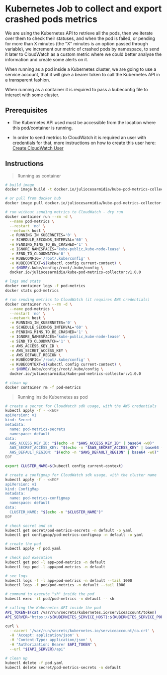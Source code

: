 # Kubernetes Job to collect and export crashed pods metrics

We are using the Kubernetes API to retrieve all the pods, then we iterate over them to check their statuses, and when the pod is failed, or pending for more than X minutes (the "X" minutes is an option passed through variable), we increment our metric of crashed pods by namespace, to send it later to CloudWatch as a custom metric where we could better analyse the information and create some alerts on it.

When running as a pod inside a Kubernetes cluster, we are going to use a service account, that it will give a bearer token to call the Kubernetes API in a transparent fashion.

When running as a container it is required to pass a kubeconfig file to interact with some cluster.

## Prerequisites

- The Kubernetes API used must be accessible from the location where this pod/container is running.

- In order to send metrics to CloudWatch it is required an user with credentials for that, more instructions on how to create this user here: [Create CloudWatch User](./cloudwatch-user.md)

## Instructions

> Running as container

```bash
# build image
docker image build -t docker.io/juliocesarmidia/kube-pod-metrics-collector:v1.0.0 ./src

# or pull from docker hub
docker image pull docker.io/juliocesarmidia/kube-pod-metrics-collector:v1.0.0

# run without sending metrics to CloudWatch - dry run
docker container run --rm -d \
  --name pod-metrics \
  --restart 'no' \
  --network host \
  -e RUNNING_IN_KUBERNETES='0' \
  -e SCHEDULE_SECONDS_INTERVAL='60' \
  -e PENDING_MINS_TO_BE_CRASHED='1' \
  -e IGNORE_NAMESPACES='kube-public,kube-node-lease' \
  -e SEND_TO_CLOUDWATCH='0' \
  -e KUBECONFIG='/root/.kube/config' \
  -e KUBECONTEXT=$(kubectl config current-context) \
  -v $HOME/.kube/config:/root/.kube/config \
  docker.io/juliocesarmidia/kube-pod-metrics-collector:v1.0.0

# logs and stats
docker container logs -f pod-metrics
docker stats pod-metrics

# run sending metrics to CloudWatch (it requires AWS credentials)
docker container run --rm -d \
  --name pod-metrics \
  --restart 'no' \
  --network host \
  -e RUNNING_IN_KUBERNETES='0' \
  -e SCHEDULE_SECONDS_INTERVAL='60' \
  -e PENDING_MINS_TO_BE_CRASHED='1' \
  -e IGNORE_NAMESPACES='kube-public,kube-node-lease' \
  -e SEND_TO_CLOUDWATCH='1' \
  -e AWS_ACCESS_KEY_ID \
  -e AWS_SECRET_ACCESS_KEY \
  -e AWS_DEFAULT_REGION \
  -e KUBECONFIG='/root/.kube/config' \
  -e KUBECONTEXT=$(kubectl config current-context) \
  -v $HOME/.kube/config:/root/.kube/config \
  docker.io/juliocesarmidia/kube-pod-metrics-collector:v1.0.0

# clean up
docker container rm -f pod-metrics
```

> Running inside Kubernetes as pod

```bash
# create a secret for CloudWatch sdk usage, with the AWS credentials
kubectl apply -f - <<EOF
apiVersion: v1
kind: Secret
metadata:
  name: pod-metrics-secrets
  namespace: default
data:
  AWS_ACCESS_KEY_ID: "$(echo -n "$AWS_ACCESS_KEY_ID" | base64 -w0)"
  AWS_SECRET_ACCESS_KEY: "$(echo -n "$AWS_SECRET_ACCESS_KEY" | base64 -w0)"
  AWS_DEFAULT_REGION: "$(echo -n "$AWS_DEFAULT_REGION" | base64 -w0)"
EOF

export CLUSTER_NAME=$(kubectl config current-context)

# create a configmap for CloudWatch sdk usage, with the cluster name
kubectl apply -f - <<EOF
apiVersion: v1
kind: ConfigMap
metadata:
  name: pod-metrics-configmap
  namespace: default
data:
  CLUSTER_NAME: "$(echo -n "$CLUSTER_NAME")"
EOF

# check secret and cm
kubectl get secret/pod-metrics-secrets -n default -o yaml
kubectl get configmap/pod-metrics-configmap -n default -o yaml

# create the pod
kubectl apply -f pod.yaml

# check pod execution
kubectl get pod -l app=pod-metrics -n default
kubectl top pod -l app=pod-metrics -n default

# see logs
kubectl logs -f -l app=pod-metrics -n default --tail 1000
kubectl logs -f pod/pod-metrics -n default --tail 1000

# command to execute "sh" inside the pod
kubectl exec -it pod/pod-metrics -n default -- sh

# calling the Kubernetes API inside the pod
API_TOKEN=$(cat /var/run/secrets/kubernetes.io/serviceaccount/token)
API_SERVER="https://${KUBERNETES_SERVICE_HOST}:${KUBERNETES_SERVICE_PORT_HTTPS}"

curl \
  --cacert '/var/run/secrets/kubernetes.io/serviceaccount/ca.crt' \
  -H 'Accept: application/json' \
  -H 'Content-Type: application/json' \
  -H "Authorization: Bearer $API_TOKEN" \
  --url "${API_SERVER}/api"

# clean up
kubectl delete -f pod.yaml
kubectl delete secret/pod-metrics-secrets -n default
```
